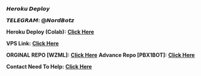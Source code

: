       
<h><b solid>𝙃𝙚𝙧𝙤𝙠𝙪 𝘿𝙚𝙥𝙡𝙤𝙮
 
  𝙏𝙀𝙇𝙀𝙂𝙍𝘼𝙈: @𝙉𝙤𝙧𝙙𝘽𝙤𝙩𝙯</b></h1>
  
<b solid>Heroku Deploy (Colab):</b> <b><a href='https://colab.research.google.com/drive/1hnLmaaBaPWIHjsrRHQxFmGIrIsJN-KcB'>Click Here</a></b>

<b solid>VPS Link:</b> <b><a href='https://github.com/jattsbots/WZML-X-METADATA'>Click Here</a></b>

<b solid>ORGINAL REPO [WZML]:</b> <b><a href='https://github.com/weebzone/WZML-X'>Click Here</a></b>
<b solid>Advance Repo [PBX1BOT]:</b> <b><a href='https://github.com/jattsbots/WZML-X-METADATA'>Click Here</a></b>

<b solid> Contact Need To Help:</b> <b><a href='https://telegram.me/PBX1_OP'>Click Here</a></b>
